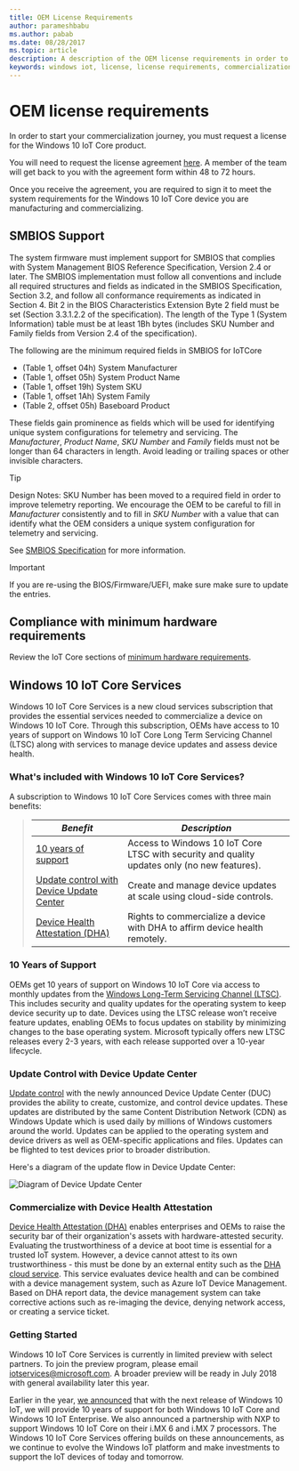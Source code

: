 ```yaml
---
title: OEM License Requirements
author: parameshbabu
ms.author: pabab
ms.date: 08/28/2017
ms.topic: article
description: A description of the OEM license requirements in order to commercialize with Windows 10 IoT.
keywords: windows iot, license, license requirements, commercialization, OEM license requirements
---
```


# OEM license requirements

In order to start your commercialization journey, you must request a license for the Windows 10 IoT Core product.

You will need to request the license agreement [here](https://forms.office.com/Pages/ResponsePage.aspx?id=v4j5cvGGr0GRqy180BHbR4oorCHCXCJHla0pHy8o5GpUMlVHVkNZNVVON1ZTVUQ0T0lHS1pDV0JFVy4u). A member of the team will get back to you with the agreement form within 48 to 72 hours. 

Once you receive the agreement, you are required to sign it to meet the system requirements for the Windows 10 IoT Core device you are manufacturing and commercializing.

## SMBIOS Support

The system firmware must implement support for SMBIOS that complies with System Management BIOS Reference Specification, Version 2.4 or later. The SMBIOS implementation must follow all conventions and include all required structures and fields as indicated in the SMBIOS Specification, Section 3.2, and follow all conformance requirements as indicated in Section 4. Bit 2 in the BIOS Characteristics Extension Byte 2 field must be set (Section 3.3.1.2.2 of the specification). The length of the Type 1 (System Information) table must be at least 1Bh bytes (includes SKU Number and Family fields from Version 2.4 of the specification).

The following are the minimum required fields in SMBIOS for IoTCore 

* (Table 1, offset 04h) System Manufacturer
* (Table 1, offset 05h) System Product Name
* (Table 1, offset 19h) System SKU
* (Table 1, offset 1Ah) System Family
* (Table 2, offset 05h) Baseboard Product

These fields gain prominence as fields which will be used for identifying unique system configurations for telemetry and servicing. The *Manufacturer*, *Product Name*, *SKU Number* and *Family* fields must not be longer than 64 characters in length. Avoid leading or trailing spaces or other invisible characters.

> [!TIP]
> Design Notes: SKU Number has been moved to a required field in order to improve telemetry reporting. We encourage the OEM to be careful to fill in *Manufacturer* consistently and to fill in *SKU Number* with a value that can identify what the OEM considers a unique system configuration for telemetry and servicing.

See [SMBIOS Specification](https://docs.microsoft.com/en-us/windows-hardware/design/compatibility/whcp-specifications-policies) for more information.

> [!IMPORTANT]
> If you are re-using the BIOS/Firmware/UEFI, make sure make sure to update the entries.


## Compliance with minimum hardware requirements

Review the IoT Core sections of [minimum hardware requirements](https://msdn.microsoft.com/library/windows/hardware/dn915086(v=vs.85).aspx).

## Windows 10 IoT Core Services

Windows 10 IoT Core Services is a new cloud services subscription that provides the essential services needed to commercialize a device on Windows 10 IoT Core. Through this subscription, OEMs have access to 10 years of support on Windows 10 IoT Core Long Term Servicing Channel (LTSC) along with services to manage device updates and assess device health.

### What's included with Windows 10 IoT Core Services?

A subscription to Windows 10 IoT Core Services comes with three main benefits:

> | _Benefit_  |  _Description_  |
> |----------|---------|
> | [10 years of support](https://docs.microsoft.com/windows/deployment/update/waas-overview#long-term-servicing-channel) | Access to Windows 10 IoT Core LTSC with security and quality updates only (no new features). |
> | [Update control with Device Update Center](https://docs.microsoft.com/windows-hardware/service/iot/) | Create and manage device updates at scale using cloud-side controls. |
> | [Device Health Attestation (DHA)](https://github.com/ms-iot/iot-core-azure-dm-client/blob/master/docs/dha-architecture.md) | Rights to commercialize a device with DHA to affirm device health remotely. |

### 10 Years of Support

OEMs get 10 years of support on Windows 10 IoT Core via access to monthly updates from the [Windows Long-Term Servicing Channel (LTSC)](https://docs.microsoft.com/windows/deployment/update/waas-overview#long-term-servicing-channel). This includes security and quality updates for the operating system to keep device security up to date. Devices using the LTSC release won’t receive feature updates, enabling OEMs to focus updates on stability by minimizing changes to the base operating system. Microsoft typically offers new LTSC releases every 2-3 years, with each release supported over a 10-year lifecycle.

### Update Control with Device Update Center

[Update control](https://docs.microsoft.com/windows-hardware/service/iot/) with the newly announced Device Update Center (DUC) provides the ability to create, customize, and control device updates. These updates are distributed by the same Content Distribution Network (CDN) as Windows Update which is used daily by millions of Windows customers around the world. Updates can be applied to the operating system and device drivers as well as OEM-specific applications and files. Updates can be flighted to test devices prior to broader distribution.

Here's a diagram of the update flow in Device Update Center:

![Diagram of Device Update Center](IoTCoreServicesOverview-DUC.png)

 
### Commercialize with Device Health Attestation

[Device Health Attestation (DHA)](https://github.com/ms-iot/iot-core-azure-dm-client/blob/master/docs/dha-architecture.md) enables enterprises and OEMs to raise the security bar of their organization's assets with hardware-attested security. Evaluating the trustworthiness of a device at boot time is essential for a trusted IoT system. However, a device cannot attest to its own trustworthiness - this must be done by an external entity such as the [DHA cloud service](https://docs.microsoft.com/windows-server/security/device-health-attestation). This service evaluates device health and can be combined with a device management system, such as Azure IoT Device Management. Based on DHA report data, the device management system can take corrective actions such as re-imaging the device, denying network access, or creating a service ticket.
 
### Getting Started

Windows 10 IoT Core Services is currently in limited preview with select partners. To join the preview program, please email [iotservices@microsoft.com](mailto:iotservices@microsoft.com). A broader preview will be ready in July 2018 with general availability later this year.

Earlier in the year, [we announced](https://blogs.windows.com/business/2018/02/27/microsoft-doubles-down-on-windows-10-iot-with-added-support/) that with the next release of Windows 10 IoT, we will provide 10 years of support for both Windows 10 IoT Core and Windows 10 IoT Enterprise. We also announced a partnership with NXP to support Windows 10 IoT Core on their i.MX 6 and i.MX 7 processors. The Windows 10 IoT Core Services offering builds on these announcements, as we continue to evolve the Windows IoT platform and make investments to support the IoT devices of today and tomorrow.


